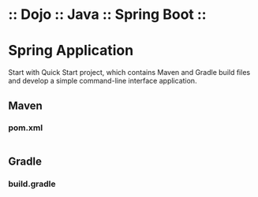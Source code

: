 ﻿:: Dojo :: Java :: Spring Boot ::
=================================

#  Spring Application

Start with Quick Start project, which contains Maven and Gradle build files and develop a simple command-line interface application.

## Maven

### pom.xml

```xml
```

## Gradle

### build.gradle

```groovy
```
